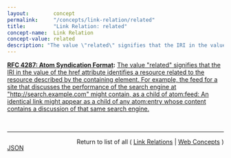 ```yaml
---
layout:        concept
permalink:     "/concepts/link-relation/related"
title:         "Link Relation: related"
concept-name:  Link Relation
concept-value: related
description: "The value \"related\" signifies that the IRI in the value of the href attribute identifies a resource related to the resource described by the containing element. For example, the feed for a site that discusses the performance of the search engine at \"http://search.example.com\" might contain, as a child of atom:feed: <link rel=\"related\" href=\"http://search.example.com/\"/> An identical link might appear as a child of any atom:entry whose content contains a discussion of that same search engine."
---
```


**[RFC 4287: Atom Syndication Format](/specs/IETF/RFC/4287 "Atom is an XML-based document format that describes lists of related information known as &#34;feeds&#34;. Feeds are composed of a number of items, known as &#34;entries&#34;, each with an extensible set of attached metadata. For example, each entry has a title."):** [The value "related" signifies that the IRI in the value of the href attribute identifies a resource related to the resource described by the containing element. For example, the feed for a site that discusses the performance of the search engine at "http://search.example.com" might contain, as a child of atom:feed: <link rel="related" href="http://search.example.com/"/> An identical link might appear as a child of any atom:entry whose content contains a discussion of that same search engine.](http://tools.ietf.org/html/rfc4287#section-4.2.7.2 "Read documentation for Link Relation &#34;related&#34;")

<br/>
<hr/>

<p style="float : left"><a href="./related.json" title="JSON representing this particular Web Concept value">JSON</a></p>
<p style="text-align: right">Return to list of all ( <a href="../link-relations">Link Relations</a> | <a href="../">Web Concepts</a> )</p>
